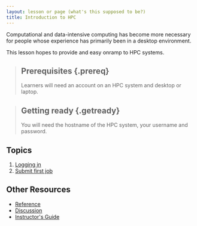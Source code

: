 ```yaml
---
layout: lesson or page (what's this supposed to be?)
title: Introduction to HPC
---
```


Computational and data-intensive computing has become more necessary
for people whose experience has primarily been in a desktop environment.

This lesson hopes to provide and easy onramp to HPC systems.

> ## Prerequisites {.prereq}
>
> Learners will need an account on an HPC system and desktop or laptop.
> 

> ## Getting ready {.getready}
> You will need the hostname of the HPC system, your username and password.
>

## Topics

1.  [Logging in](01-logging_in.html)
2.  [Submit first job](02-submit_first_job.html)

## Other Resources

*   [Reference](reference.html)
*   [Discussion](discussion.html)
*   [Instructor's Guide](instructors.html)
